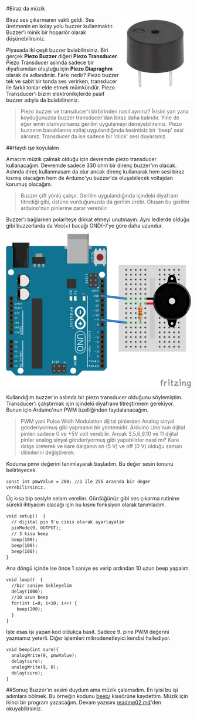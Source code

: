 #Biraz da müzik

<img src=buzzer.jpg align=right>

Biraz ses çıkarmanın vakti geldi. Ses üretmenin en kolay yolu buzzer kullanmaktır. Buzzer'ı minik bir hoparlör olarak düşünebilirsiniz. 

Piyasada iki çeşit buzzer bulabilirsiniz. Biri gerçek **Piezo Buzzer** diğeri **Piezo Transducer**. Piezo Transducer aslında sadece bir diyaframdan oluştuğu için **Piezo Diapraghm** olarak da adlandırılır. Farkı nedir? Piezo buzzer tek ve sabit bir tonda ses verirken, transducer ile farklı tonlar elde etmek mümkündür. Piezo Transducer'ı bizim elektronikçlerde pasif buzzer adıyla da bulabilirsiniz.

> Piezo buzzer ve transducer'ı birbirinden nasıl ayırırız? İkisini yan yana koyduğunuzda buzzer transducer'dan biraz daha kalındır. Yine de eğer emin olamıyorsanız gerilim uygulamayı deneyebilirsiniz. Piezo buzzerın bacaklarına voltaj uygulandığında kesintisiz bir 'beep' sesi alırsınız. Transducer da ise sadece bir 'click' sesi duyarsınız.

##Haydi işe koyulalım

Amacım müzik çalmak olduğu için devremde piezo transducer kullanacağım. Devremde sadece 330 ohm bir direnç buzzer'ım olacak. Aslında direç kullanmasam da olur ancak direnç kullanarak hem sesi biraz kısmış olacağım hem de Arduino'yu buzzer'da oluşabilecek voltajdan korumuş olacağım.

> Buzzer çift yönlü çalışır. Gerilim uygulandığında içindeki diyafram titrediği gibi, üstüne vurduğunuzda da gerilim üretir. Oluşan bu gerilim arduino'nun pinlerine zarar verebilir.

 
Buzzer'ı bağlarken polariteye dikkat etmeyi unutmayın. Aynı ledlerde olduğu gibi buzzerlarda da Vcc(+) bacağı GND(-)'ye göre daha uzundur.

![image](buzzer_bb.png)

Kullandığım buzzer'ın aslında bir piezo transducer olduğunu söylemiştim. Transducer'ı çalıştırmak için içindeki diyaframı titreştirmem gerekiyor. Bunun için Arduino'nun PWM özelliğinden faydalanacağım.

> PWM yani Pulse Widh Modulation dijital pinlerden Analog sinyal gönderiyormuş gibi yapmanın bir yöntemidir. Arduino Uno'nun dijital pinleri sadece 0 ve +5V volt verebilir. Ancak 3,5,6,9,10 ve 11 dijital pinler analog sinyal gönderiyormuş gibi yapabilirler nasıl mı? Kare dalga üreterek ve kare dalganın on (5 V) ve off (0 V) olduğu zaman dilimlerini değiştirerek.

Koduma pmw değerini tanımlayarak başladım. Bu değer sesin tonunu belirleyecek.

````
const int pmwValue = 200; //1 ile 255 arasnda bir deger verebilirsiniz.
```` 

Üç kısa bip sesiyle selam verelim. Gördüğünüz gibi ses çıkarma rutinine sürekli ihtiyacım olacağı için bu kısmı fonksiyon olarak tanımladım.

````
void setup()  { 
  // dijital pin 9'u cikis olarak ayarlayalim
  pinMode(9, OUTPUT);
  // 3 kisa beep
  beep(100);
  beep(100);
  beep(100);
} 
````
Ana döngü içinde ise önce 1 saniye es verip ardından 10 uzun beep yapalım.

````
void loop()  {
  //bir saniye bekleyelim
  delay(1000);
  //10 uzun beep
  for(int i=0; i<10; i++) {
    beep(200);
  } 
}
````
İşte esas işi yapan kod oldukça basit. Sadece 9. pine PWM değerini yazmamız yeterli. Diğer işlemleri mikrodenetleyici kendisi hallediyor. 

````
void beep(int sure){
  analogWrite(9, pmwValue);   
  delay(sure);          
  analogWrite(9, 0);      
  delay(sure);           
}  
````

##Sonuç
Buzzer'ın sesini duydum ama müzik çalamadım. En iyisi bu işi adımlara bölmek. Bu örneğin kodunu [beep/][1] klasörüne kaydettim. Müzik için ikinci bir program yazacağım. Devam yazısını [readme02.md][2]'den okuyabilirsiniz.

[1]: beep/
[2]: readme02.md






